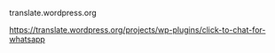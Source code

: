 
translate.wordpress.org

https://translate.wordpress.org/projects/wp-plugins/click-to-chat-for-whatsapp